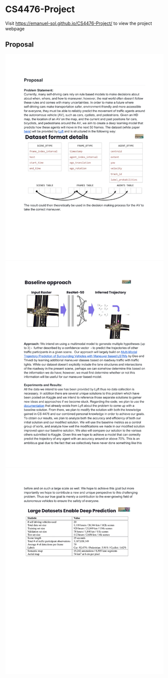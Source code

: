 # CS4476-Project
Visit https://emanuel-sol.github.io/CS4476-Project/ to view the project webpage

## Proposal

![Proposal-1](./docs/Proposal-1.png)
![Proposal-2](./docs/Proposal-2.png)
![Proposal-3](./docs/Proposal-3.png)
